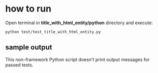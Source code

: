 # how to run

Open terminal in **title_with_html_entity/python** directory and execute:

`python test/test_title_with_html_entity.py`

## sample output

This non-framework Python script doesn't print output messages for passed tests.
 
